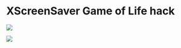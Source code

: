 

# XScreenSaver Game of Life hack

![](https://mikaelfs.net/xscreensaver_zoom.gif)

![](https://mikaelfs.net/xscreensaver_zoom.gif)
